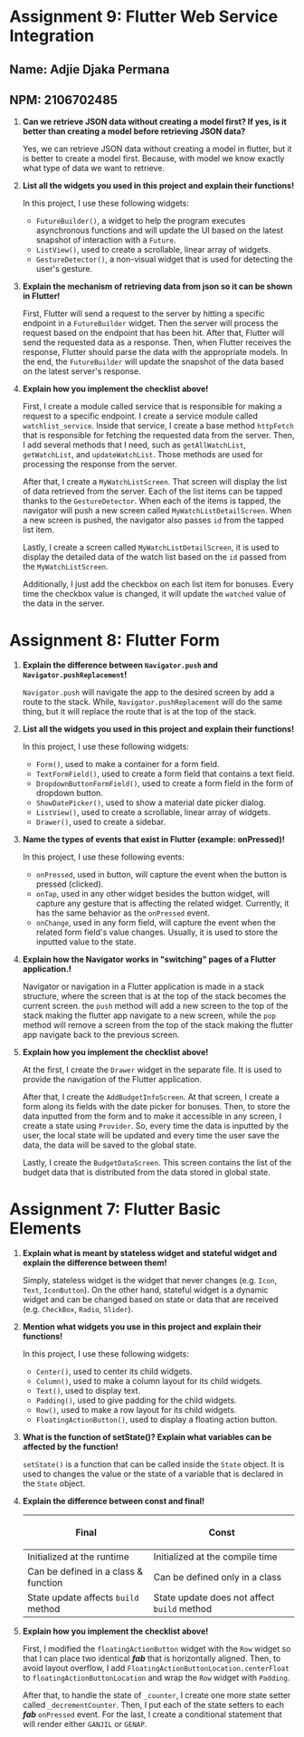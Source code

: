 # Assignment 9: Flutter Web Service Integration

## Name: Adjie Djaka Permana

## NPM: 2106702485

1. **Can we retrieve JSON data without creating a model first? If yes, is it better than creating a model before retrieving JSON data?**

   Yes, we can retrieve JSON data without creating a model in flutter, but it is better to create a model first. Because, with model we know exactly what type of data we want to retrieve.

2. **List all the widgets you used in this project and explain their functions!**

   In this project, I use these following widgets:

   - `FutureBuilder()`, a widget to help the program executes asynchronous functions and will update the UI based on the latest snapshot of interaction with a `Future`.
   - `ListView()`, used to create a scrollable, linear array of widgets.
   - `GestureDetector()`, a non-visual widget that is used for detecting the user's gesture.

3. **Explain the mechanism of retrieving data from json so it can be shown in Flutter!**

   First, Flutter will send a request to the server by hitting a specific endpoint in a `FutureBuilder` widget. Then the server will process the request based on the endpoint that has been hit. After that, Flutter will send the requested data as a response. Then, when Flutter receives the response, Flutter should parse the data with the appropriate models. In the end, the `FutureBuilder` will update the snapshot of the data based on the latest server's response.

4. **Explain how you implement the checklist above!**

   First, I create a module called service that is responsible for making a request to a specific endpoint. I create a service module called `watchlist_service`. Inside that service, I create a base method `httpFetch` that is responsible for fetching the requested data from the server. Then, I add several methods that I need, such as `getAllWatchList`, `getWatchList`, and `updateWatchList`. Those methods are used for processing the response from the server.

   After that, I create a `MyWatchListScreen`. That screen will display the list of data retrieved from the server. Each of the list items can be tapped thanks to the `GestureDetector`. When each of the items is tapped, the navigator will push a new screen called `MyWatchListDetailScreen`. When a new screen is pushed, the navigator also passes `id` from the tapped list item.

   Lastly, I create a screen called `MyWatchListDetailScreen`, it is used to display the detailed data of the watch list based on the `id` passed from the `MyWatchListScreen`.

   Additionally, I just add the checkbox on each list item for bonuses. Every time the checkbox value is changed, it will update the `watched` value of the data in the server.

# Assignment 8: Flutter Form

1. **Explain the difference between `Navigator.push` and `Navigator.pushReplacement`!**

   `Navigator.push` will navigate the app to the desired screen by add a route to the stack. While, `Navigator.pushReplacement` will do the same thing, but it will replace the route that is at the top of the stack.

2. **List all the widgets you used in this project and explain their functions!**

   In this project, I use these following widgets:

   - `Form()`, used to make a container for a form field.
   - `TextFormField()`, used to create a form field that contains a text field.
   - `DropdownButtonFormField()`, used to create a form field in the form of dropdown button.
   - `ShowDatePicker()`, used to show a material date picker dialog.
   - `ListView()`, used to create a scrollable, linear array of widgets.
   - `Drawer()`, used to create a sidebar.

3. **Name the types of events that exist in Flutter (example: onPressed)!**

   In this project, I use these following events:

   - `onPressed`, used in button, will capture the event when the button is pressed (clicked).
   - `onTap`, used in any other widget besides the button widget, will capture any gesture that is affecting the related widget. Currently, it has the same behavior as the `onPressed` event.
   - `onChange`, used in any form field, will capture the event when the related form field's value changes. Usually, it is used to store the inputted value to the state.

4. **Explain how the Navigator works in "switching" pages of a Flutter application.!**

   Navigator or navigation in a Flutter application is made in a stack structure, where the screen that is at the top of the stack becomes the current screen. the `push` method will add a new screen to the top of the stack making the flutter app navigate to a new screen, while the `pop` method will remove a screen from the top of the stack making the flutter app navigate back to the previous screen.

5. **Explain how you implement the checklist above!**

   At the first, I create the `Drawer` widget in the separate file. It is used to provide the navigation of the Flutter application.

   After that, I create the `AddBudgetInfoScreen`. At that screen, I create a form along its fields with the date picker for bonuses. Then, to store the data inputted from the form and to make it accessible in any screen, I create a state using `Provider`. So, every time the data is inputted by the user, the local state will be updated and every time the user save the data, the data will be saved to the global state.

   Lastly, I create the `BudgetDataScreen`. This screen contains the list of the budget data that is distributed from the data stored in global state.

# Assignment 7: Flutter Basic Elements

1. **Explain what is meant by stateless widget and stateful widget and explain the difference between them!**

   Simply, stateless widget is the widget that never changes (e.g. `Icon`, `Text`, `IconButton`). On the other hand, stateful widget is a dynamic widget and can be changed based on state or data that are received (e.g. `CheckBox`, `Radio`, `Slider`).

2. **Mention what widgets you use in this project and explain their functions!**

   In this project, I use these following widgets:

   - `Center()`, used to center its child widgets.
   - `Column()`, used to make a column layout for its child widgets.
   - `Text()`, used to display text.
   - `Padding()`, used to give padding for the child widgets.
   - `Row()`, used to make a row layout for its child widgets.
   - `FloatingActionButton()`, used to display a floating action button.

3. **What is the function of setState()? Explain what variables can be affected by the function!**

   `setState()` is a function that can be called inside the `State` object. It is used to changes the value or the state of a variable that is declared in the `State` object.

4. **Explain the difference between const and final!**

   | <p align="center">**Final**</p>      | <p align="center">**Const**</p>             |
   | ------------------------------------ | ------------------------------------------- |
   | Initialized at the runtime           | Initialized at the compile time             |
   | Can be defined in a class & function | Can be defined only in a class              |
   | State update affects `build` method  | State update does not affect `build` method |

5. **Explain how you implement the checklist above!**

   First, I modified the `floatingActionButton` widget with the `Row` widget so that I can place two identical **_fab_** that is horizontally aligned. Then, to avoid layout overflow, I add `FloatingActionButtonLocation.centerFloat` to `floatingActionButtonLocation` and wrap the `Row` widget with `Padding`.

   After that, to handle the state of `_counter`, I create one more state setter called `_decrementCounter`. Then, I put each of the state setters to each **_fab_** `onPressed` event. For the last, I create a conditional statement that will render either `GANJIL` or `GENAP`.
